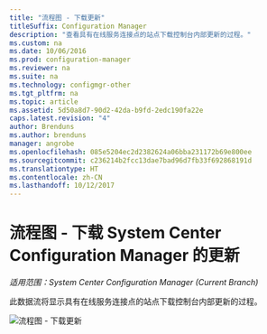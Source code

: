 ```yaml
---
title: "流程图 - 下载更新"
titleSuffix: Configuration Manager
description: "查看具有在线服务连接点的站点下载控制台内部更新的过程。"
ms.custom: na
ms.date: 10/06/2016
ms.prod: configuration-manager
ms.reviewer: na
ms.suite: na
ms.technology: configmgr-other
ms.tgt_pltfrm: na
ms.topic: article
ms.assetid: 5d50a8d7-90d2-42da-b9fd-2edc190fa22e
caps.latest.revision: "4"
author: Brenduns
ms.author: brenduns
manager: angrobe
ms.openlocfilehash: 085e5204ec2d2382624a06bba231172b69e800ee
ms.sourcegitcommit: c236214b2fcc13dae7bad96d7fb33f692868191d
ms.translationtype: HT
ms.contentlocale: zh-CN
ms.lasthandoff: 10/12/2017
---
```

# <a name="flowchart---download-updates-for-system-center-configuration-manager"></a>流程图 - 下载 System Center Configuration Manager 的更新

*适用范围：System Center Configuration Manager (Current Branch)*

此数据流将显示具有在线服务连接点的站点下载控制台内部更新的过程。  

 ![流程图 - 下载更新](media/Flowchart---Download-updates.png)  
